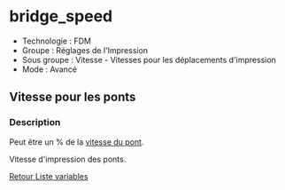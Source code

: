 # bridge_speed

* Technologie : FDM
* Groupe : Réglages de l'Impression
* Sous groupe : Vitesse - Vitesses pour les déplacements d'impression
* Mode : Avancé

## Vitesse pour les ponts

### Description


Peut être un % de la [vitesse du pont](bridge_speed.md).

Vitesse d'impression des ponts.

[Retour Liste variables](variable_list.md)